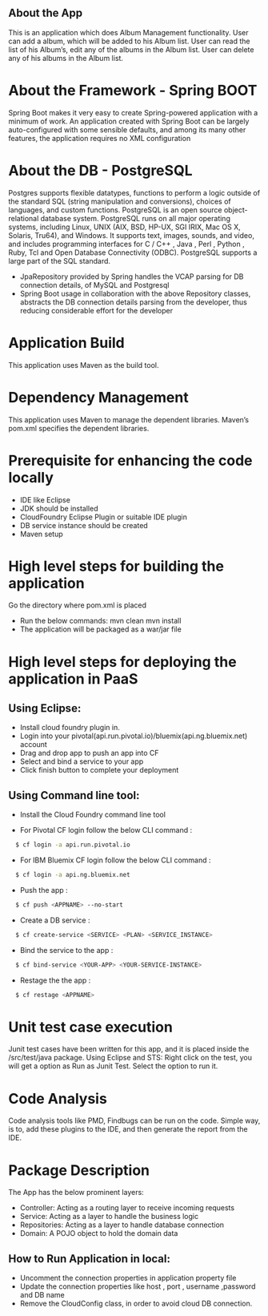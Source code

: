 
## About the App

  This is an application which does Album Management functionality. User can add a album, which will be added to his Album list. User can read the list of his Album’s, edit any of the albums in the Album list. User can delete any of his albums in the Album list.
  
# About the Framework - Spring BOOT

  Spring Boot makes it very easy to create Spring-powered application with a minimum of work. An application created with Spring Boot can be largely auto-configured with some sensible defaults, and among its many other features, the application requires no XML configuration
  
  
# About the DB - PostgreSQL

 Postgres supports flexible datatypes, functions to perform a logic outside of the standard SQL (string manipulation and conversions), choices of languages, and custom functions. PostgreSQL is an open source object-relational database system. PostgreSQL runs on all major operating systems, including Linux, UNIX (AIX, BSD, HP-UX, SGI IRIX, Mac OS X, Solaris, Tru64), and Windows. It supports text, images, sounds, and video, and includes programming interfaces for C / C++ , Java , Perl , Python , Ruby, Tcl and Open Database Connectivity (ODBC). PostgreSQL supports a large part of the SQL standard.

- JpaRepository provided by Spring handles the VCAP parsing for DB connection details, of MySQL and Postgresql
 - Spring Boot usage in collaboration with the above Repository classes, abstracts the DB connection details parsing from the developer, thus reducing considerable effort for the developer  
# Application Build

  This application uses Maven as the build tool.
  
# Dependency Management

  This application uses Maven to manage the dependent libraries. Maven’s pom.xml specifies the dependent libraries. 
 
# Prerequisite for enhancing the code locally
  
  * IDE like Eclipse
  * JDK should be installed 
  * CloudFoundry Eclipse Plugin or suitable IDE plugin
  * DB service instance should be created 
  * Maven setup 

# High level steps for building the application

  Go the directory where pom.xml is placed
  * Run the below commands:
            mvn clean
            mvn install
  * The application will be packaged as a war/jar file 

# High level steps for deploying the application in PaaS
    
## Using Eclipse: 
  - Install cloud foundry plugin in.
  - Login into your pivotal(api.run.pivotal.io)/bluemix(api.ng.bluemix.net) account
  - Drag and drop app to push an app into CF
  - Select and bind a service to your app 
  - Click finish button to complete your deployment
  
## Using Command line tool: 
  - Install the Cloud Foundry command line tool

  - For Pivotal CF login follow the below CLI command :
```sh
  $ cf login -a api.run.pivotal.io
```
  - For IBM Bluemix CF login follow the below CLI command :
```sh
  $ cf login -a api.ng.bluemix.net
```

- Push the app :
```sh
  $ cf push <APPNAME> --no-start
```
 - Create a DB service :

```sh
  $ cf create-service <SERVICE> <PLAN> <SERVICE_INSTANCE>
```
 - Bind the service to the app :

```sh
  $ cf bind-service <YOUR-APP> <YOUR-SERVICE-INSTANCE>
```
 - Restage the the app :

```sh
  $ cf restage <APPNAME>
```
# Unit test case execution

  Junit test cases have been written for this app, and it is placed inside the /src/test/java package. 
  Using Eclipse and STS:
  Right click on the test, you will get a option as Run as Junit Test. Select the option to run it. 
  
# Code Analysis
  Code analysis tools like PMD, Findbugs can be run on the code. Simple way, is to, add these plugins to the IDE, and then generate the report from the IDE.

# Package Description

  The App has the below prominent layers:
  - Controller: Acting as a routing layer to receive incoming requests
  - Service: Acting as a layer to handle the business logic
  - Repositories: Acting as a layer to handle database connection
  - Domain: A POJO object to hold the domain data

 
## How to Run Application in local:
 - Uncomment the connection properties in application property file
 - Update the connection properties like host , port , username ,password and DB name
 - Remove the CloudConfig class, in order to avoid cloud DB connection.

